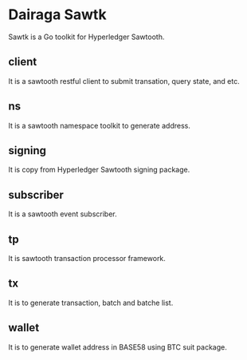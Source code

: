 # Dairaga Sawtk

Sawtk is a Go toolkit for Hyperledger Sawtooth.

## client

It is a sawtooth restful client to submit transation, query state, and etc.

## ns

It is a sawtooth namespace toolkit to generate address.

## signing

It is copy from Hyperledger Sawtooth signing package.

## subscriber

It is a sawtooth event subscriber.

## tp

It is sawtooth transaction processor framework.

## tx

It is to generate transaction, batch and batche list.

## wallet

It is to generate wallet address in BASE58 using BTC suit package.

